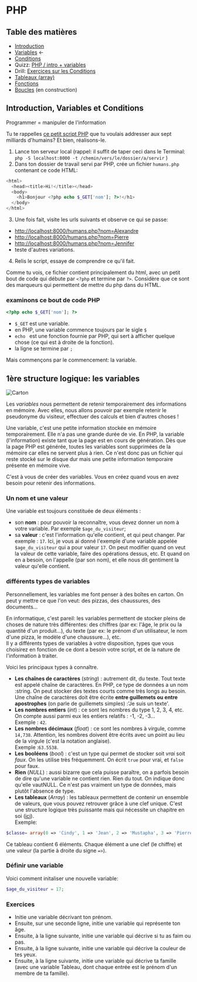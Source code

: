 # PHP

## Table des matières

- [Introduction](php-introduction.md)  
- [Variables](php-variables.md)  ←  
- [Conditions](php-conditions.md)
- Quizz: [PHP / intro + variables](../../Quizz/PHP/php-base-1.md)
- Drill: [Exercices sur les Conditions](php-exercices-conditions.md)
- [Tableaux (array)](php-array.md)
- [Fonctions](php-fonctions.md)
- [Boucles](php-boucles.md) (en construction)

##  Introduction, Variables et Conditions

Programmer = manipuler de l'information

Tu te rappelles [ce petit script PHP](php-introduction.md) que tu voulais addresser aux sept milliards d'humains?
Et bien, réalisons-le.

1. Lance ton serveur local
(rappel: il suffit de taper ceci dans le Terminal: ``` php -S localhost:8000 -t /chemin/vers/le/dossier/a/servir ``` )
2. Dans ton dossier de travail servi par PHP, crée un fichier `humans.php` contenant ce code HTML: 

```php
<html>
  <head><title>Hi!</title></head>
  <body>
    <h1>Bonjour <?php echo $_GET['nom']; ?>!</h1>
  </body>
</html>
```
3. Une fois fait, visite les urls suivants et observe ce qui se passe:
  - [http://localhost:8000/humans.php?nom=Alexandre](http://localhost:8000/humans.php?nom=Alexandre)
  - [http://localhost:8000/humans.php?nom=Pierre](http://localhost:8000/humans.php?nom=Pierre)
  - [http://localhost:8000/humans.php?nom=Jennifer](http://localhost:8000/humans.php?nom=Jennifer)
  - teste d'autres variations.
4. Relis le script, essaye de comprendre ce qu'il fait.

Comme tu vois, ce fichier contient principalement du html, avec un petit bout de code qui débute par `<?php` et termine par `?>`. Considère que ce sont des marqueurs qui permettent de mettre du php dans du HTML.

### examinons ce bout de code PHP

```php
<?php echo $_GET['nom']; ?>
```

- ` $_GET ` est une variable.
- en PHP, une variable commence toujours par le sigle `$`
- `echo ` est une fonction fournie par PHP, qui sert à afficher quelque chose (ce qui est à droite de la fonction).
- la ligne se termine par `;`

Mais commençons par le commencement: la variable.

## 1ère structure logique: les variables

![Carton](https://www.dropbox.com/s/pec9eeigmw5a8ra/carton.png?dl=1)

Les *variables* nous permettent de retenir temporairement des informations en mémoire. Avec elles, nous allons pouvoir par exemple retenir le pseudonyme du visiteur, effectuer des calculs et bien d'autres choses !  

Une variable, c'est une petite information stockée en mémoire temporairement. Elle n'a pas une grande durée de vie. En PHP, la variable (l'information) existe tant que la page est en cours de génération. Dès que la page PHP est générée, toutes les variables sont supprimées de la mémoire car elles ne servent plus à rien. Ce n'est donc pas un fichier qui reste stocké sur le disque dur mais une petite information temporaire présente en mémoire vive.  

C'est à vous de créer des variables. Vous en créez quand vous en avez besoin pour retenir des informations.  

### Un nom et une valeur

Une variable est toujours constituée de deux éléments :  
- son **nom** : pour pouvoir la reconnaître, vous devez donner un nom à votre variable. Par exemple `$age_du_visiteur`;  
- sa **valeur** : c'est l'information qu'elle contient, et qui peut changer. 
Par exemple : `17`.
Ici, je vous ai donné l'exemple d'une variable appelée `$age_du_visiteur` qui a pour valeur `17`.
On peut modifier quand on veut la valeur de cette variable, faire des opérations dessus, etc. Et quand on en a besoin, on l'appelle (par son nom), et elle nous dit gentiment la valeur qu'elle contient.

### différents types de variables
Personnellement, les variables me font penser à des boîtes en carton. On peut y mettre ce que l'on veut: des pizzas, des chaussures, des documents...  

En informatique, c'est pareil: les variables permettent de stocker pleins de choses de nature très différentes: des chiffres (par ex: l'âge, le prix ou la quantité d'un produit...), du texte (par ex: le prénom d'un utilisateur, le nom d'une pizza, le modèle d'une chaussure...), etc.  
Il y a différents types de variables à votre disposition, types que vous choisirez en fonction de ce dont a besoin votre script, et de la nature de l'information à traiter.

Voici les principaux types à connaître.

- **Les chaînes de caractères** (*string*) : autrement dit, du texte. Tout texte est appelé chaîne de caractères. En PHP, ce type de données a un nom :string. On peut stocker des textes courts comme très longs au besoin.  
Une chaîne de caractères doit être écrite **entre guillemets ou entre apostrophes** (on parle de guillemets simples) :'Je suis un texte'.   
- **Les nombres entiers** (*int*) : ce sont les nombres du type 1, 2, 3, 4, etc. On compte aussi parmi eux les entiers relatifs : -1, -2, -3…  
Exemple : `42`.  
- **Les nombres décimaux** (*float*) : ce sont les nombres à virgule, comme `14,738`. Attention, les nombres doivent être écrits avec un point au lieu de la virgule (c'est la notation anglaise).  
Exemple :`63.5538`.  
- **Les booléens** (*bool*) : c'est un type qui permet de stocker soit *vrai* soit *faux*. On les utilise très fréquemment. On écrit `true` pour vrai, et `false` pour faux.  
- **Rien** (*NULL*) : aussi bizarre que cela puisse paraître, on a parfois besoin de dire qu'une variable ne contient rien. Rien du tout. On indique donc qu'elle vautNULL. Ce n'est pas vraiment un type de données, mais plutôt l'absence de type.  
- **Les tableaux** (*Array*) : les tableaux permettent de contenir un ensemble de valeurs, que vous pouvez retrouver grâce à une clef unique. C'est une structure logique très puissante mais qui nécessite un chapitre en soi ([ici](php-array.md)).  
Exemple: 

```php
$classe= array(0 => 'Cindy', 1 => 'Jean', 2 => 'Mustapha', 3 => 'Pierre', 4 => '', 5=>'Eric'); 
```
Ce tableau contient 6 éléments. Chaque élément a une clef (le chiffre) et une valeur (la partie à droite du signe `=>`).

### Définir une variable
Voici comment initaliser une nouvelle variable:  

```php
$age_du_visiteur = 17;
```


### Exercices

- Initie une variable décrivant ton prénom.
- Ensuite, sur une seconde ligne, initie une variable qui représente ton âge.
- Ensuite, à la ligne suivante, initie une variable qui décrive si tu as faim ou pas.
- Ensuite, à la ligne suivante, initie une variable qui décrive la couleur de tes yeux.
- Ensuite, à la ligne suivante, initie une variable qui décrive ta famille (avec une variable Tableau, dont chaque entrée est le prénom d'un membre de ta famille).

